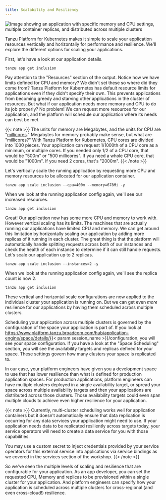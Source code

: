 ```yaml
---
title: Scalability and Resiliency
---
```

![Image showing an application with specific memory and CPU settings, multiple container replicas, and distributed across multiple clusters](../images/vertical-replicas-multi-at.png)

Tanzu Platform for Kubernetes makes it simple to scale your application resources vertically and horizontally for performance and resilience. We'll explore the different options for scaling your applications.

First, let's have a look at our application details.
```execute
tanzu app get inclusion
```

Pay attention to the "Resources" section of the output. Notice how we have limits defined for CPU and memory?  We didn't set these so where did they come from? Tanzu Platform for Kubernetes has default resource limits for applications even if they didn't specify their own. This prevents applications from becoming greedy and starving other applications in the cluster of resources. But what if our application needs more memory and CPU to do its job properly? No problem! We can request more resources for our application, and the platform will schedule our application where its needs can best be met.

{{< note >}}
The units for memory are Megabytes, and the units for CPU are "[millicores](https://kubernetes.io/docs/concepts/configuration/manage-resources-containers/#meaning-of-cpu)."  Megabytes for memory probably make sense, but what are "millicores?"  With Tanzu Platform for Kubernetes, CPU cores are divided into 1000 pieces.  Your application can request 1/1000th of a CPU core as a minimum, or multiple cores.  If you needed only 1/2 of a CPU core, that would be "500m" or "500 millicores".  If you need a whole CPU core, that would be "1000m".  If you need 2 cores, that's "2000m".
{{< /note >}}


Let's vertically scale the running application by requesting more CPU and memory resources to be allocated for our application container.
```execute
tanzu app scale inclusion --cpu=400m --memory=678Mi -y
```

When we look at the running application config again, we'll see our increased resources.
```execute
tanzu app get inclusion
```

Great! Our application now has some more CPU and memory to work with. However vertical scaling has its limits.  The machines that are actually running our applications have limited CPU and memory.  We can get around this limitation by horizontally scaling our application by adding more replicas of it running in each cluster. The great thing is that the platform will automatically handle splitting requests across both of our instances and check the health of each instance to determine if it can still handle requests.  Let's scale our application up to 2 replicas.
```execute
tanzu app scale inclusion --instances=2 -y
```

When we look at the running application config again, we'll see the replica count is now 2.
```execute
tanzu app get inclusion
```

These vertical and horizontal scale configurations are now applied to the individual cluster your application is running on.  But we can get even _more_ resilience for our applications by having them scheduled across multiple clusters.  

Scheduling your application across multiple clusters is governed by the configuration of the space your application is part of.  If you look at https://www.platform.tanzu.broadcom.com/hub/application-engine/space/details/{{< param  session_name >}}/configuration, you will see your space configuration.  If you have a look at the "Space Scheduling" section, you will see the availability targets and replicas defined for your space.  These settings govern how many clusters your space is replicated to.

In our case, your platform engineers have given you a development space to use that has lower resilience than what is defined for production application spaces.  For production applications, platform engineers can have multiple clusters deployed in a single availability target, or spread your space across multiple availability targets and then your applications are distributed across those clusters.  Those availability targets could even span multiple clouds to achieve even higher resilience for your application.

{{< note >}}
Currently, multi-cluster scheduling works well for application containers but it doesn't automatically ensure that data replication is occurring for any data services your application might need to use.  If your application needs data to be replicated resiliently across targets today, your service operators will need to create a data service for you with those capabilities.

You may use a custom secret to inject credentials provided by your service operators for this external service into applications via service bindings as we covered in the services section of the workshop.
{{< /note >}}

So we've seen the multiple levels of scaling and resilience that are configurable for your application.  As an app developer, you can set the requested CPU, Memory and replicas to be provisioned within a single cluster for your application.  And platform engineers can specify how your application is scheduled across multiple clusters for cross-regional (and even cross-cloud!) resilience.